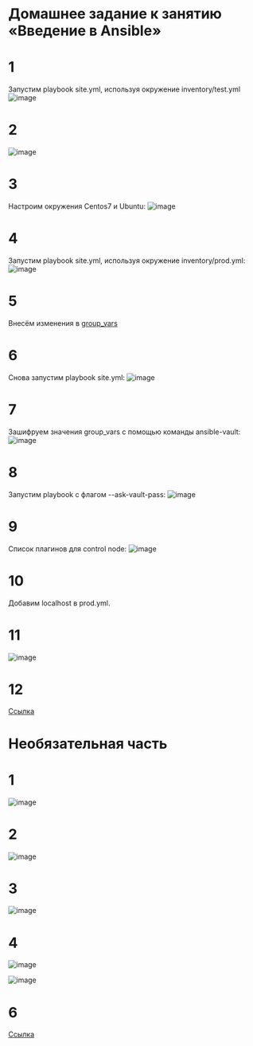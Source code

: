 # Домашнее задание к занятию  «Введение в Ansible»

#  1 
Запустим playbook site.yml, используя окружение inventory/test.yml
![image](https://github.com/Dimarkle/DevOps/assets/118626944/492b451f-7fa5-464e-b10b-8cd965be9f5b)

# 2
![image](https://github.com/Dimarkle/DevOps/assets/118626944/b405eb25-5dc2-48a5-baa9-5b6511035521)

# 3
Настроим окружения Centos7 и Ubuntu:
![image](https://github.com/Dimarkle/DevOps/assets/118626944/a3780d8c-520e-45db-9888-138be030533e)


# 4
Запустим playbook site.yml, используя окружение inventory/prod.yml:
![image](https://github.com/Dimarkle/DevOps/assets/118626944/9b4541eb-89c1-4f2f-9819-aafff7f6bb17)

# 5
Внесём изменения в [group_vars](https://github.com/Dimarkle/DevOps/tree/main/%D0%92%D0%B2%D0%B5%D0%B4%D0%B5%D0%BD%D0%B8%D0%B5%20%D0%B2%20Ansible/playbook%20(1)/group_vars)
# 6
Снова запустим playbook site.yml:
![image](https://github.com/Dimarkle/DevOps/assets/118626944/a37057f7-980e-4518-9ac2-250a26adb03f)

# 7
Зашифруем значения group_vars с помощью команды ansible-vault:
![image](https://github.com/Dimarkle/DevOps/assets/118626944/c92d43a3-98d6-4f18-ae78-df3c2bac4134)

# 8
Запустим playbook с флагом --ask-vault-pass:
![image](https://github.com/Dimarkle/DevOps/assets/118626944/75d5229c-99ca-4790-8f74-017450d90d22)

# 9
Список плагинов для control node:
![image](https://github.com/Dimarkle/DevOps/assets/118626944/ca18ce12-de21-4742-9871-2c3721dff931)

# 10
Добавим localhost в prod.yml.

# 11
![image](https://github.com/Dimarkle/DevOps/assets/118626944/7e809ab6-d96f-436f-b7b5-3f084f6a2d39)
# 12 
[Ссылка](https://github.com/Dimarkle/DevOps/tree/main/%D0%92%D0%B2%D0%B5%D0%B4%D0%B5%D0%BD%D0%B8%D0%B5%20%D0%B2%20Ansible/playbook%20(1))

# Необязательная часть
# 1
![image](https://github.com/Dimarkle/DevOps/assets/118626944/5967fd32-ff4d-48f3-817e-c9aefc37a4c3)


# 2
![image](https://github.com/Dimarkle/DevOps/assets/118626944/238dac52-d1d2-4530-86fa-c45066fd31ff)


# 3
![image](https://github.com/Dimarkle/DevOps/assets/118626944/2fbb317f-0b62-4685-84fa-fe9fa0c7aefc)


# 4

![image](https://github.com/Dimarkle/DevOps/assets/118626944/8bfc3a82-a2bc-46db-bb80-3ca4c67bf245)

![image](https://github.com/Dimarkle/DevOps/assets/118626944/d5d6991d-5a7c-4ccc-9252-6dcf4f49998d)



# 6
[Ссылка](https://github.com/Dimarkle/DevOps/tree/main/%D0%92%D0%B2%D0%B5%D0%B4%D0%B5%D0%BD%D0%B8%D0%B5%20%D0%B2%20Ansible/playbook%20(1))



